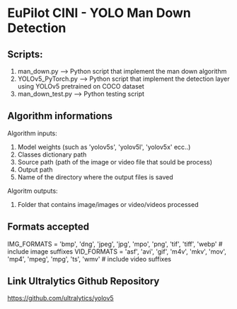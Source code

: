 # EuPilot CINI - YOLO Man Down Detection

## Scripts:
1) man_down.py --> Python script that implement the man down algorithm
2) YOLOv5_PyTorch.py --> Python script that implement the detection layer using YOLOv5 pretrained on COCO dataset
3) man_down_test.py --> Python testing script 

## Algorithm informations
Algorithm inputs:
1) Model weights (such as 'yolov5s', 'yolov5l', 'yolov5x' ecc..) 
2) Classes dictionary path
3) Source path (path of the image or video file that sould be process)
4) Output path 
5) Name of the directory where the output files is saved

Algoritm outputs:
1) Folder that contains image/images or video/videos processed

## Formats accepted
IMG_FORMATS = 'bmp', 'dng', 'jpeg', 'jpg', 'mpo', 'png', 'tif', 'tiff', 'webp'  # include image suffixes
VID_FORMATS = 'asf', 'avi', 'gif', 'm4v', 'mkv', 'mov', 'mp4', 'mpeg', 'mpg', 'ts', 'wmv'  # include video suffixes

## Link Ultralytics Github Repository
https://github.com/ultralytics/yolov5